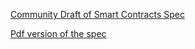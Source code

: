 [Community Draft of Smart Contracts Spec](https://docs.google.com/document/d/15ru-G6M5dwy8daxmFD2-d_NulMJTpDyqp8tw4QfTPUg/edit#)

[Pdf version of the spec](https://github.com/BrightID/Sponsorship-Subscriptions-SmartContracts/blob/master/Sponsorships%20and%20Subscriptions%20Spec.pdf)
